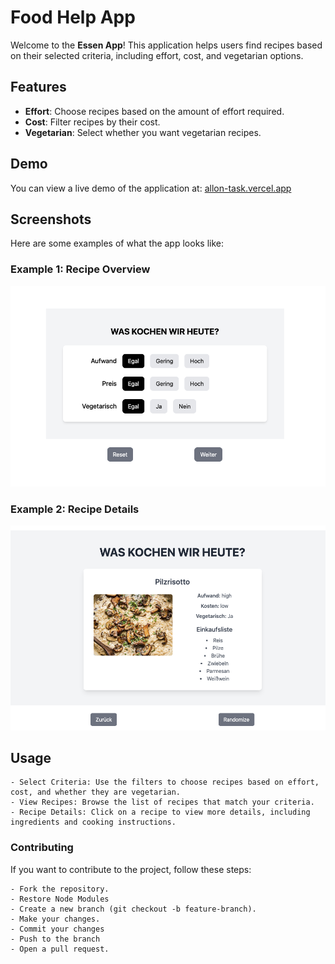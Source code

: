 # Food Help App

Welcome to the **Essen App**! This application helps users find recipes based on their selected criteria, including effort, cost, and vegetarian options.

## Features

- **Effort**: Choose recipes based on the amount of effort required.
- **Cost**: Filter recipes by their cost.
- **Vegetarian**: Select whether you want vegetarian recipes.

## Demo

You can view a live demo of the application at: [allon-task.vercel.app](https://allon-task.vercel.app)

## Screenshots

Here are some examples of what the app looks like:

### Example 1: Recipe Overview

![Recipe Overview](./src/assets/1.png)

### Example 2: Recipe Details

![Recipe Details](./src/assets/2.png)

## Usage

    - Select Criteria: Use the filters to choose recipes based on effort, cost, and whether they are vegetarian.
    - View Recipes: Browse the list of recipes that match your criteria.
    - Recipe Details: Click on a recipe to view more details, including ingredients and cooking instructions.

### Contributing

If you want to contribute to the project, follow these steps:

    - Fork the repository.
    - Restore Node Modules
    - Create a new branch (git checkout -b feature-branch).
    - Make your changes.
    - Commit your changes
    - Push to the branch
    - Open a pull request.
